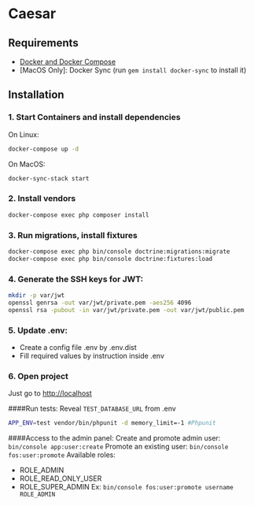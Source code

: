 Caesar
==========
## Requirements

* [Docker and Docker Compose](https://docs.docker.com/engine/installation)
* [MacOS Only]: Docker Sync (run `gem install docker-sync` to install it)

## Installation

### 1. Start Containers and install dependencies 
On Linux:
```bash
docker-compose up -d
```
On MacOS:
```bash
docker-sync-stack start
```
### 2. Install vendors
```bash
docker-compose exec php composer install
```
### 3. Run migrations, install fixtures
```bash
docker-compose exec php bin/console doctrine:migrations:migrate
docker-compose exec php bin/console doctrine:fixtures:load
```

### 4. Generate the SSH keys for JWT: 
```bash
mkdir -p var/jwt
openssl genrsa -out var/jwt/private.pem -aes256 4096
openssl rsa -pubout -in var/jwt/private.pem -out var/jwt/public.pem
```

### 5. Update .env:
- Create a config file .env by .env.dist
- Fill required values by instruction inside .env

### 6. Open project
Just go to [http://localhost](http://localhost)

####Run tests:
Reveal `TEST_DATABASE_URL` from .env
```bash
APP_ENV=test vendor/bin/phpunit -d memory_limit=-1 #Phpunit
```

####Access to the admin panel:
Create and promote admin user: `bin/console app:user:create`
Promote an existing user: `bin/console fos:user:promote`
Available roles: 
- ROLE_ADMIN
- ROLE_READ_ONLY_USER
- ROLE_SUPER_ADMIN
Ex: `bin/console fos:user:promote username ROLE_ADMIN`